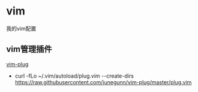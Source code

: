 # vim
我的vim配置

## vim管理插件
[vim-plug](https://github.com/junegunn/vim-plug)

- curl -fLo ~/.vim/autoload/plug.vim --create-dirs \
    https://raw.githubusercontent.com/junegunn/vim-plug/master/plug.vim

